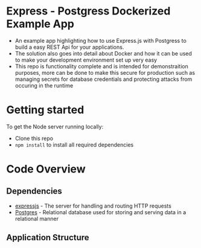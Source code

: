 # Express - Postgress Dockerized Example App
- An example app highlighting how to use Express.js with Postgress to build a easy REST Api for your applications.
- The solution also goes into detail about Docker and how it can be used to make your development environment set up very easy
- This repo is functionality complete and is intended for demonstraition purposes, more can be done to make this secure for production such as managing secrets for database credentials and protecting attacks from occuring in the runtime

# Getting started

To get the Node server running locally:

- Clone this repo
- `npm install` to install all required dependencies

# Code Overview

## Dependencies

- [expressjs](https://github.com/expressjs/express) - The server for handling and routing HTTP requests
- [Postgres](https://www.postgresql.org/) - Relational database used for storing and serving data in a relational manner

## Application Structure


